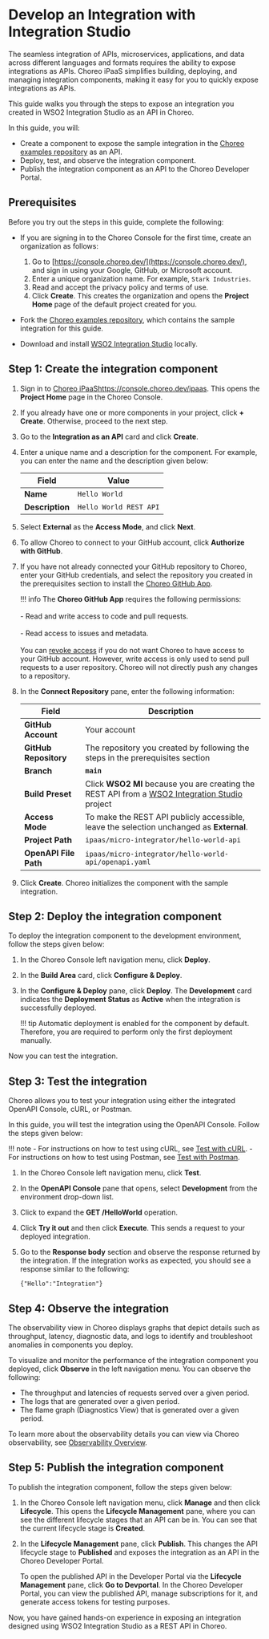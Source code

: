 # Develop an Integration with Integration Studio

The seamless integration of APIs, microservices, applications, and data across different languages and formats requires the ability to expose integrations as APIs. Choreo iPaaS simplifies building, deploying, and managing integration components, making it easy for you to quickly expose integrations as APIs.

This guide walks you through the steps to expose an integration you created in WSO2 Integration Studio as an API in Choreo. 

In this guide, you will:

  - Create a component to expose the sample integration in the [Choreo examples repository](https://github.com/wso2/choreo-examples) as an API. 
  - Deploy, test, and observe the integration component.
  - Publish the integration component as an API to the Choreo Developer Portal.

## Prerequisites

Before you try out the steps in this guide, complete the following:

 - If you are signing in to the Choreo Console for the first time, create an organization as follows:
    1. Go to [https://console.choreo.dev/](https://console.choreo.dev/), and sign in using your Google, GitHub, or Microsoft account.
    2. Enter a unique organization name. For example, `Stark Industries`.
    3. Read and accept the privacy policy and terms of use.
    4. Click **Create**.
       This creates the organization and opens the **Project Home** page of the default project created for you.

 - Fork the [Choreo examples repository](https://github.com/wso2/choreo-examples), which contains the sample integration for this guide.
 - Download and install [WSO2 Integration Studio](https://wso2.com/micro-integrator/) locally.

## Step 1: Create the integration component

1. Sign in to [Choreo iPaaS](https://console.choreo.dev/ipaas)<https://console.choreo.dev/ipaas>. This opens the **Project Home** page in the Choreo Console. 
2. If you already have one or more components in your project, click **+ Create**. Otherwise, proceed to the next step.
3. Go to the **Integration as an API** card and click **Create**.
3. Enter a unique name and a description for the component. For example, you can enter the name and the description given below:

    | **Field**       | **Value**              |
    |-----------------|------------------------|
    | **Name**        | `Hello World`          |
    | **Description** | `Hello World REST API` |

4. Select **External** as the **Access Mode**, and click **Next**.
5. To allow Choreo to connect to your GitHub account, click **Authorize with GitHub**.
6. If you have not already connected your GitHub repository to Choreo, enter your GitHub credentials, and select the repository you created in the prerequisites section to install the [Choreo GitHub App](https://github.com/marketplace/choreo-apps).

    !!! info
         The **Choreo GitHub App** requires the following permissions:<br/><br/>- Read and write access to code and pull requests.<br/><br/>- Read access to issues and metadata.<br/><br/>You can [revoke access](https://docs.github.com/en/authentication/keeping-your-account-and-data-secure/reviewing-your-authorized-integrations#reviewing-your-authorized-github-apps) if you do not want Choreo to have access to your GitHub account. However, write access is only used to send pull requests to a user repository. Choreo will not directly push any changes to a repository.


7. In the **Connect Repository** pane, enter the following information:

    | **Field**             | **Description**                               |
    |-----------------------|-----------------------------------------------|
    | **GitHub Account**    | Your account                                  |
    | **GitHub Repository** | The repository you created by following the steps in the prerequisites section |
    | **Branch**            | **`main`**                               |
    | **Build Preset**      | Click **WSO2 MI** because you are creating the REST API from a [WSO2 Integration Studio](https://wso2.com/micro-integrator/) project|
    | **Access Mode**       | To make the REST API publicly accessible, leave the selection unchanged as **External**.  |
    | **Project Path**      | `ipaas/micro-integrator/hello-world-api` |
    | **OpenAPI File Path** | `ipaas/micro-integrator/hello-world-api/openapi.yaml` |

8. Click **Create**. Choreo initializes the component with the sample integration.

## Step 2: Deploy the integration component

To deploy the integration component to the development environment, follow the steps given below:

1. In the Choreo Console left navigation menu, click **Deploy**.
2. In the **Build Area** card, click **Configure & Deploy**.
3. In the **Configure & Deploy** pane, click **Deploy**. The **Development** card indicates the **Deployment Status** as **Active** when the integration is successfully deployed.

    !!! tip
         Automatic deployment is enabled for the component by default. Therefore, you are required to perform only the first deployment manually.

Now you can test the integration.

## Step 3: Test the integration

Choreo allows you to test your integration using either the integrated OpenAPI Console, cURL, or Postman.

In this guide, you will test the integration using the OpenAPI Console. Follow the steps given below:

!!! note
      - For instructions on how to test using cURL, see [Test with cURL](../../testing/test-apis-with-curl.md).
      - For instructions on how to test using Postman, see [Test with Postman](../../testing/test-apis-using-postman.md).

1. In the Choreo Console left navigation menu, click **Test**.
2. In the **OpenAPI Console** pane that opens, select **Development** from the environment drop-down list.
3. Click to expand the **GET /HelloWorld** operation.
4. Click **Try it out** and then click **Execute**. This sends a request to your deployed integration.
5. Go to the **Response body** section and observe the response returned by the integration. If the integration works as expected, you should see a response similar to the following:

    `{"Hello":"Integration"}`

## Step 4: Observe the integration

The observability view in Choreo displays graphs that depict details such as throughput, latency, diagnostic data, and logs to identify and troubleshoot anomalies in components you deploy.

To visualize and monitor the performance of the integration component you deployed, click **Observe** in the left navigation menu. You can observe the following:

 - The throughput and latencies of requests served over a given period.
 - The logs that are generated over a given period.
 - The flame graph (Diagnostics View) that is generated over a given period.
  
To learn more about the observability details you can view via Choreo observability, see [Observability Overview](../../monitoring-and-insights/observability-overview.md).

## Step 5: Publish the integration component

To publish the integration component, follow the steps given below:

1. In the Choreo Console left navigation menu, click **Manage** and then click **Lifecycle**. This opens the **Lifecycle Management** pane, where you can see the different lifecycle stages that an API can be in. You can see that the current lifecycle stage is **Created**.
2. In the **Lifecycle Management** pane, click **Publish**. This changes the API lifecycle stage to **Published** and exposes the integration as an API in the Choreo Developer Portal. 
   
   To open the published API in the Developer Portal via the **Lifecycle Management** pane, click **Go to Devportal**. In the Choreo Developer Portal, you can view the published API, manage subscriptions for it, and generate access tokens for testing purposes.

Now, you have gained hands-on experience in exposing an integration designed using WSO2 Integration Studio as a REST API in Choreo.
